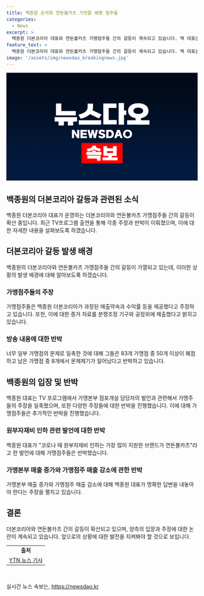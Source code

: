 ```yaml
---
title: 백종원 손석희 연돈볼카츠 거짓말 해명 점주들
categories:
  - News
excerpt: >
  백종원 더본코리아 대표와 연돈볼카츠 가맹점주들 간의 갈등이 계속되고 있습니다. 백 대표는 가맹점주들의 매출에 대한 과장된 주장을 비판하고, 가맹점주들은 백 대표의 발언을 거짓이라고 주장하며 분쟁을 공정위에 제출했습니다. 이에 대해 백 대표는 매출을 보장할 수 없다고 반박하며, 양사 간의 입장차를 드러내고 있습니다. 이로 인해 논란이 계속되고 있으며, 양측의 입장은 더 복잡해지고 있습니다.
feature_text: >
  백종원 더본코리아 대표와 연돈볼카츠 가맹점주들 간의 갈등이 계속되고 있습니다. 백 대표는 가맹점주들의 매출에 대한 과장된 주장을 비판하고, 가맹점주들은 백 대표의 발언을 거짓이라고 주장하며 분쟁을 공정위에 제출했습니다. 이에 대해 백 대표는 매출을 보장할 수 없다고 반박하며, 양사 간의 입장차를 드러내고 있습니다. 이로 인해 논란이 계속되고 있으며, 양측의 입장은 더 복잡해지고 있습니다.
image: '/assets/img/newsdao_breakingnews.jpg'
---
```


<p><img src="/assets/img/newsdao_breakingnews.jpg" alt="cryptoinkorea 속보" /></p>

<h2 data-ke-size="size26">백종원의 더본코리아 갈등과 관련된 소식</h2>

<p data-ke-size="size16">백종원 더본코리아 대표가 운영하는 더본코리아와 연돈볼카츠 가맹점주들 간의 갈등이 확산 중입니다. 최근 TV프로그램 출연을 통해 각종 주장과 반박이 이뤄졌으며, 이에 대한 자세한 내용을 살펴보도록 하겠습니다.</p>

<h2 data-ke-size="size26">더본코리아 갈등 발생 배경</h2>

<p data-ke-size="size16">백종원의 더본코리아와 연돈볼카츠 가맹점주들 간의 갈등이 가열되고 있는데, 이러한 상황의 발생 배경에 대해 알아보도록 하겠습니다.</p>

<h3 data-ke-size="size24">가맹점주들의 주장</h3>

<p data-ke-size="size16">가맹점주들은 백종원 더본코리아가 과장된 매출약속과 수익률 등을 제공했다고 주장하고 있습니다. 또한, 이에 대한 증거 자료를 분쟁조정 기구와 공정위에 제출했다고 밝히고 있습니다.</p>

<h3 data-ke-size="size24">방송 내용에 대한 반박</h3>

<p data-ke-size="size16">너무 일부 가맹점의 문제로 일축한 것에 대해 그들은 83개 가맹점 중 50개 이상이 폐점하고 남은 가맹점 중 8개에서 문제제기가 일어났다고 반박하고 있습니다.</p>

<h2 data-ke-size="size26">백종원의 입장 및 반박</h2>

<p data-ke-size="size16">백종원 대표는 TV 프로그램에서 가맹본부 점포개설 담당자의 발언과 관련해서 가맹주들의 주장을 일축했으며, 또한 다양한 주장들에 대한 반박을 진행했습니다. 이에 대해 가맹점주들은 추가적인 반박을 진행했습니다.</p>

<h3 data-ke-size="size24">원부자재비 인하 관련 발언에 대한 반박</h3>

<p data-ke-size="size16">백종원 대표가 "코로나 때 원부자재비 인하는 가장 많이 지원한 브랜드가 연돈볼카츠"라고 한 발언에 대해 가맹점주들은 반박했습니다.</p>

<h3 data-ke-size="size24">가맹본부 매출 증가와 가맹점주 매출 감소에 관한 반박</h3>

<p data-ke-size="size16">가맹본부 매출 증가와 가맹점주 매출 감소에 대해 백종원 대표가 명확한 답변을 내놓아야 한다는 주장을 펼치고 있습니다.</p>

<h2 data-ke-size="size26">결론</h2>

<p data-ke-size="size16">더본코리아와 연돈볼카츠 간의 갈등이 확산되고 있으며, 양측의 입장과 주장에 대한 논란이 계속되고 있습니다. 앞으로의 상황에 대한 발전을 지켜봐야 할 것으로 보입니다.</p>

<table>
  <tbody>
    <tr>
      <td style="text-align: center; height: 17px;"><b>출처</b></td>
    </tr>
    <tr>
      <td style="text-align: center; height: 17px;"><a href="https://www.yna.co.kr/view/AKR20211115153600002?input=1195m" target="_blank" rel="noopener noreferrer">YTN 뉴스 기사</a></td>
    </tr>
  </tbody>
</table>

<p data-ke-size="size16">&nbsp;</p>
실시간 뉴스 속보는, <a href="https://newsdao.kr" rel="dofollow">https://newsdao.kr</a>


